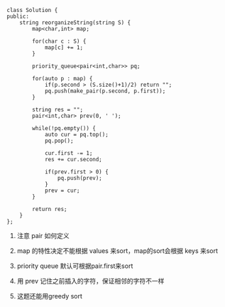 ```
class Solution {
public:
    string reorganizeString(string S) {
        map<char,int> map;
        
        for(char c : S) {
            map[c] += 1;
        }
        
        priority_queue<pair<int,char>> pq;
        
        for(auto p : map) {
            if(p.second > (S.size()+1)/2) return "";
            pq.push(make_pair(p.second, p.first));
        }
        
        string res = "";
        pair<int,char> prev(0, ' ');
        
        while(!pq.empty()) {
            auto cur = pq.top();
            pq.pop();
            
            cur.first -= 1;
            res += cur.second;
            
            if(prev.first > 0) {
                pq.push(prev);
            }
            prev = cur;
        }
        
        return res;
    }
};
```

1. 注意 pair 如何定义

2. map 的特性决定不能根据 values 来sort，map的sort会根据 keys 来sort

3. priority queue 默认可根据pair.first来sort

4. 用 prev 记住之前插入的字符，保证相邻的字符不一样

5. 这题还能用greedy sort
